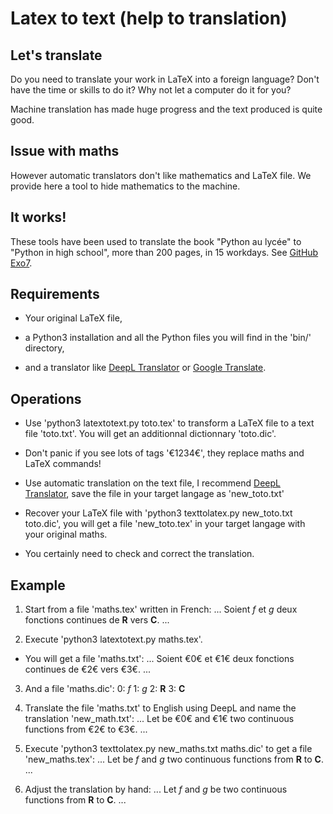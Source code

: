 
Latex to text (help to translation)
===================================

Let's translate
---------------

Do you need to translate your work in LaTeX into a foreign language? Don't have the time or skills to do it? Why not let a computer do it for you?

Machine translation has made huge progress and the text produced is quite good.

Issue with maths
----------------

However automatic translators don't like mathematics and LaTeX file. We provide here a tool to hide mathematics to the machine. 


It works!
---------

These tools have been used to translate the book "Python au lycée" to "Python in high school", more than 200 pages, in 15 workdays. See [GitHub Exo7](https://github.com/exo7math).



Requirements
------------

* Your original LaTeX file,

* a Python3 installation and all the Python files you will find in the 'bin/' directory, 

* and a translator like [DeepL Translator](https://www.deepl.com/translator) or [Google Translate](https://translate.google.com/).


Operations
----------

* Use 'python3 latextotext.py toto.tex' to transform a LaTeX file to a text file 'toto.txt'. You will get an additionnal dictionnary 'toto.dic'.

* Don't panic if you see lots of tags '€1234€', they replace maths and LaTeX commands!  

* Use automatic translation on the text file, I recommend [DeepL Translator](https://www.deepl.com/translator), save the file in your target langage as 'new_toto.txt'

* Recover your LaTeX file with 'python3 texttolatex.py new_toto.txt toto.dic', you will get a
file 'new_toto.tex' in your target langage with your original maths.

* You certainly need to check and correct the translation.


Example
-------

1. Start from a file 'maths.tex' written in French:
	...
	Soient $f$ et $g$ deux fonctions continues de $\mathbf{R}$ vers $\mathbf{C}$.
	...


2. Execute 'python3 latextotext.py maths.tex'.

* You will get a file 'maths.txt':
	...
	Soient €0€ et €1€ deux fonctions continues de €2€ vers €3€.
	...

3. And a file 'maths.dic':
	0: $f$
	1: $g$
	2: $\mathbf{R}$
	3: $\mathbf{C}$

4. Translate the file 'maths.txt' to English using DeepL and name the translation 'new_math.txt':
	...
	Let be €0€ and €1€ two continuous functions from €2€ to €3€.
	...

5. Execute 'python3 texttolatex.py new_maths.txt maths.dic' to get a file 'new_maths.tex':
	...
	Let be $f$ and $g$ two continuous functions from $\mathbf{R}$ to $\mathbf{C}$.
	...

6. Adjust the translation by hand:
	...
	Let $f$ and $g$ be two continuous functions from $\mathbf{R}$ to $\mathbf{C}$.
	...
